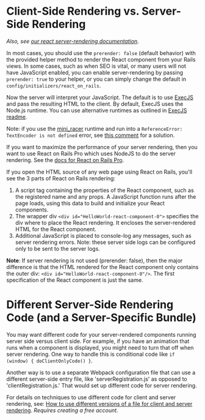# Client-Side Rendering vs. Server-Side Rendering

_Also, see [our react server-rendering documentation](https://www.shakacode.com/react-on-rails/docs/guides/react-server-rendering/)._

In most cases, you should use the `prerender: false` (default behavior) with the provided helper method to render the React component from your Rails views. In some cases, such as when SEO is vital, or many users will not have JavaScript enabled, you can enable server-rendering by passing `prerender: true` to your helper, or you can simply change the default in `config/initializers/react_on_rails`.

Now the server will interpret your JavaScript. The default is to use [ExecJS](https://github.com/rails/execjs) and pass the resulting HTML to the client. By default, ExecJS uses the Node.js runtime. You can use alternative runtimes as outlined in [ExecJS readme](https://github.com/rails/execjs/blob/master/README.md).

Note: if you use the [mini_racer](https://github.com/rubyjs/mini_racer) runtime and run into a `ReferenceError: TextEncoder is not defined` error, see [this comment](https://github.com/shakacode/react_on_rails/issues/1457#issuecomment-1165026717) for a solution.

If you want to maximize the performance of your server rendering, then you want to use React on Rails Pro which uses NodeJS to do the server rendering. See the [docs for React on Rails Pro](https://github.com/shakacode/react_on_rails/wiki).

If you open the HTML source of any web page using React on Rails, you'll see the 3 parts of React on Rails rendering:

1. A script tag containing the properties of the React component, such as the registered name and any props. A JavaScript function runs after the page loads, using this data to build and initialize your React components.
2. The wrapper div `<div id="HelloWorld-react-component-0">` specifies the div where to place the React rendering. It encloses the server-rendered HTML for the React component.
3. Additional JavaScript is placed to console-log any messages, such as server rendering errors. Note: these server side logs can be configured only to be sent to the server logs.

**Note**: If server rendering is not used (prerender: false), then the major difference is that the HTML rendered for the React component only contains the outer div: `<div id="HelloWorld-react-component-0"/>`. The first specification of the React component is just the same.

# Different Server-Side Rendering Code (and a Server-Specific Bundle)

You may want different code for your server-rendered components running server side versus client side. For example, if you have an animation that runs when a component is displayed, you might need to turn that off when server rendering. One way to handle this is conditional code like `if (window) { doClientOnlyCode() }`.

Another way is to use a separate Webpack configuration file that can use a different server-side entry file, like 'serverRegistration.js' as opposed to 'clientRegistration.js.' That would set up different code for server rendering.

For details on techniques to use different code for client and server rendering, see: [How to use different versions of a file for client and server rendering](https://forum.shakacode.com/t/how-to-use-different-versions-of-a-file-for-client-and-server-rendering/1352). _Requires creating a free account._

